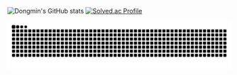 ![Dongmin's GitHub stats](https://github-readme-stats.vercel.app/api?username=Gdm0714&show_icons=true&theme=solarized-light)
[![Solved.ac Profile](http://mazassumnida.wtf/api/v2/generate_badge?boj=koh0714)](https://solved.ac/koh0714/)

<img src="https://github.com/Gdm0714/Gdm0714/blob/output/github-contribution-grid-snake.svg"/>

